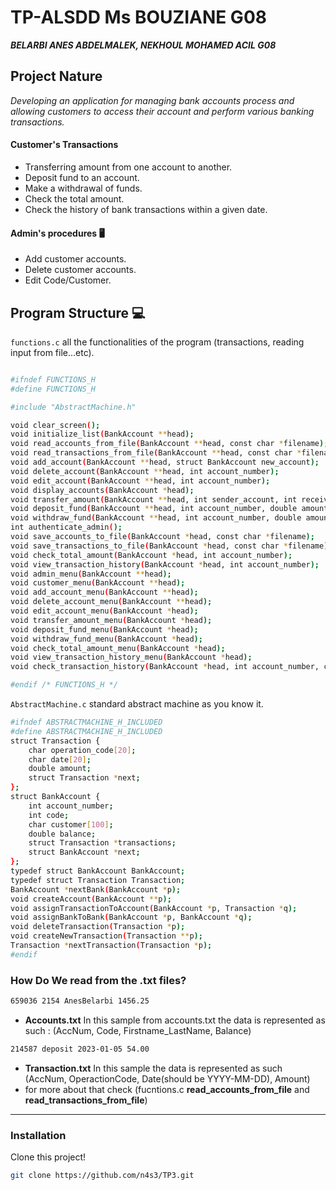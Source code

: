 # TP-ALSDD Ms BOUZIANE G08 
***BELARBI ANES ABDELMALEK, NEKHOUL MOHAMED ACIL G08***


## Project Nature
*Developing an application for managing bank accounts process and allowing 
customers to access their account and perform various banking transactions.*

#### Customer's Transactions
-  Transferring amount from one account to another. 
-  Deposit fund to an account. 
-  Make a withdrawal of funds.  
-  Check the total amount.  
-  Check the history of bank transactions within a given date. 
#### Admin's procedures 🖥️
-  Add customer accounts.  
-  Delete customer accounts. 
-  Edit Code/Customer. 


## Program Structure 💻



`functions.c` all the functionalities of the program (transactions, reading input from file...etc).
``` bash 

#ifndef FUNCTIONS_H
#define FUNCTIONS_H

#include "AbstractMachine.h"

void clear_screen();
void initialize_list(BankAccount **head);
void read_accounts_from_file(BankAccount **head, const char *filename);
void read_transactions_from_file(BankAccount **head, const char *filename);
void add_account(BankAccount **head, struct BankAccount new_account);
void delete_account(BankAccount **head, int account_number);
void edit_account(BankAccount **head, int account_number);
void display_accounts(BankAccount *head);
void transfer_amount(BankAccount **head, int sender_account, int receiver_account, double amount);
void deposit_fund(BankAccount **head, int account_number, double amount);
void withdraw_fund(BankAccount **head, int account_number, double amount);
int authenticate_admin();
void save_accounts_to_file(BankAccount *head, const char *filename);
void save_transactions_to_file(BankAccount *head, const char *filename);
void check_total_amount(BankAccount *head, int account_number);
void view_transaction_history(BankAccount *head, int account_number);
void admin_menu(BankAccount **head);
void customer_menu(BankAccount **head);
void add_account_menu(BankAccount **head);
void delete_account_menu(BankAccount **head);
void edit_account_menu(BankAccount *head);
void transfer_amount_menu(BankAccount *head);
void deposit_fund_menu(BankAccount *head);
void withdraw_fund_menu(BankAccount *head);
void check_total_amount_menu(BankAccount *head);
void view_transaction_history_menu(BankAccount *head);
void check_transaction_history(BankAccount *head, int account_number, const char *start_date, const char *end_date);

#endif /* FUNCTIONS_H */


```

`AbstractMachine.c` standard abstract machine as you know it.
``` bash 
#ifndef ABSTRACTMACHINE_H_INCLUDED
#define ABSTRACTMACHINE_H_INCLUDED
struct Transaction {
    char operation_code[20];
    char date[20];
    double amount;
    struct Transaction *next;
};
struct BankAccount {
    int account_number;
    int code;
    char customer[100];
    double balance;
    struct Transaction *transactions;
    struct BankAccount *next;
};
typedef struct BankAccount BankAccount;
typedef struct Transaction Transaction;
BankAccount *nextBank(BankAccount *p);
void createAccount(BankAccount **p);
void assignTransactionToAccount(BankAccount *p, Transaction *q);
void assignBankToBank(BankAccount *p, BankAccount *q);
void deleteTransaction(Transaction *p);
void createNewTransaction(Transaction **p);
Transaction *nextTransaction(Transaction *p);
#endif

```

### How Do We read from the .txt files?
``` bash
659036 2154 AnesBelarbi 1456.25
```
- **Accounts.txt** In this sample from accounts.txt the data is represented as such : (AccNum, Code, Firstname_LastName, Balance)
``` bash
214587 deposit 2023-01-05 54.00
```
- **Transaction.txt**  In this sample the data is represented as such (AccNum, OperactionCode, Date(should be YYYY-MM-DD), Amount)
- for more about that check (fucntions.c **read_accounts_from_file** and **read_transactions_from_file**)
---


### Installation

Clone this project!

```bash
git clone https://github.com/n4s3/TP3.git
```
